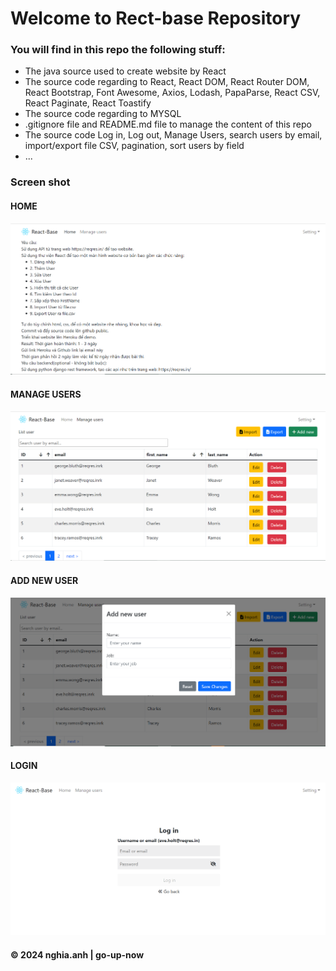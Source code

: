 # Welcome to Rect-base Repository

### You will find in this repo the following stuff:
* The java source used to create website by React
* The source code regarding to React, React DOM, React Router DOM, React Bootstrap, Font Awesome, Axios, Lodash, PapaParse, React CSV, React Paginate, React Toastify
* The source code regarding to MYSQL
* .gitignore file and README.md file to manage the content of this repo
* The source code Log in, Log out, Manage Users, search users by email, import/export file CSV, pagination, sort users by field
* ...

### Screen shot

#### HOME
![](https://github.com/go-up-now/base-react/blob/main/images/home.png)

#### MANAGE USERS
![](https://github.com/go-up-now/base-react/blob/main/images/manage-users.png)

#### ADD NEW USER
![](https://github.com/go-up-now/base-react/blob/main/images/add-new-user.png)

#### LOGIN
![](https://github.com/go-up-now/base-react/blob/main/images/login.png)

#### © 2024 nghia.anh | go-up-now